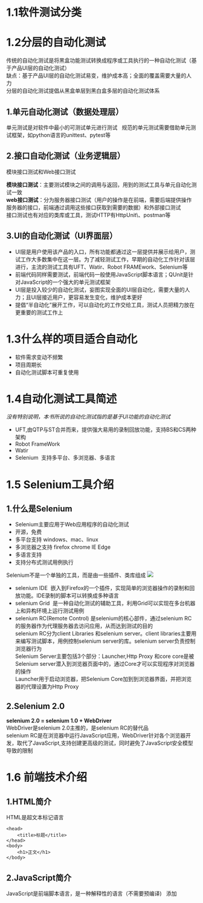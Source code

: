 # 1.1软件测试分类
# 1.2分层的自动化测试
传统的自动化测试是将黑盒功能测试转换成程序或工具执行的一种自动化测试（基于产品UI层的自动化测试）  
缺点：基于产品UI层的自动化测试易变，维护成本高；全面的覆盖需要大量的人力  
分层的自动化测试提倡从黑盒单层到黑白盒多层的自动化测试体系  
## 1.单元自动化测试（数据处理层）
单元测试是对软件中最小的可测试单元进行测试  
规范的单元测试需要借助单元测试框架，如python语言的unittest、pytest等
## 2.接口自动化测试（业务逻辑层）
模块接口测试和Web接口测试  

**模块接口测试**：主要测试模块之间的调用与返回，用到的测试工具与单元自动化测试一致  
**web接口测试**：分为服务器接口测试（用户的操作是在前端，需要后端提供操作服务器的接口，前端通过调用这些接口获取到需要的数据）和外部接口测试  
接口测试也有对应的类库或工具，测试HTTP有HttpUnit\、postman等
## 3.UI的自动化测试（UI界面层）  
- UI层是用户使用该产品的入口，所有功能都通过这一层提供并展示给用户，测试工作大多数集中在这一层。为了减轻测试工作，早期的自动化工作针对该层进行，主流的测试工具有UFT、Watir、Robot FRAMEwork、Selenium等
- 前端代码同样需要测试，前端代码一般使用JavaScript脚本语言；QUnit是针对JavaScript的一个强大的单元测试框架
- UI层是投入较少的自动化测试，妄图实现全面的UI层自动化，需要大量的人力；且UI层接近用户，更容易发生变化，维护成本更好
- 提倡“半自动化”展开工作，可以自动化的工作交给工具，测试人员把精力放在更重要的测试工作上
# 1.3什么样的项目适合自动化  
- 软件需求变动不频繁
- 项目周期长
- 自动化测试脚本可重复使用
# 1.4自动化测试工具简述
*没有特别说明，本书所说的自动化测试指的是基于UI功能的自动化测试*  
- UFT,由QTP与ST合并而来，提供强大易用的录制回放功能，支持BS和CS两种架构
- Robot FrameWork
- Watir
- Selenium  支持多平台、多浏览器、多语言
# 1.5 Selenium工具介绍
## 1.什么是Selenium
- Selenium主要应用于Web应用程序的自动化测试
- 开源，免费
- 多平台支持 windows、mac、linux
- 多浏览器之支持 firefox chrome IE Edge
- 多语言支持 
- 支持分布式测试用例执行

Selenium不是一个单独的工具，而是由一些插件、类库组成
![](https://github.com/crl608/SELENIUM/blob/master/1.png)  

- selenium IDE  嵌入到Firefox的一个插件，实现简单的浏览器操作的录制和回放功能。IDE录制的脚本可以转换成多种语言
- selenium Grid  是一种自动化测试的辅助工具，利用Grid可以实现在多台机器上和异构环境上运行测试用例
- selenium RC(Remote Control) 是selenium的核心部件，通过selenium RC的服务器作为代理服务器去访问应用，从而达到测试的目的  
selenium RC分为client Libraries 和selenium server。client libraries主要用来编写测试脚本，用例控制selenium server的库。selenium server负责控制浏览器行为  
Selenium Server主要包括3个部分：Launcher,Http Proxy 和core
core是被Selenium server潜入到浏览器页面中的，通过Core才可以实现程序对浏览器的操作  
Launcher用于启动浏览器，把Selenium Core加到到浏览器界面，并把浏览器的代理设置为Http Proxy
## 2.Selenium 2.0
**selenium 2.0 = selenium 1.0 + WebDriver**  
WebDriver是selenium 2.0主推的，是selenium RC的替代品  
selenium RC是在浏览器中运行JavaScript应用，WebDriver针对各个浏览器开发，取代了JavaScript,支持创建更高级的测试，同时避免了JavaScript安全模型导致的限制
# 1.6 前端技术介绍
## 1.HTML简介  
HTML是超文本标记语言
> <html>
    <head>
        <title>标题</title>
    </head>
    <body>
        <h1>正文</h1>
    </body>
</html>

## 2.JavaScript简介  
JavaScript是前端脚本语言，是一种解释性的语言（不需要预编译)  
添加<script>标签，并通过type属性定义脚本语言
 > <html>
    <head>
        <title>标题</title>
    </head>
    <body>
        <script type="text/javascript">
            document.write("HEllo World!")
        </script>
    </body>
</html>
    
## 3.xml简介 
xml是扩展标记语言，与html类似  
HTML被设计用来显示数据，焦点是数据的外观；XML被设计为传输和存储数据，焦点是数据的内容  

> \<?xml version="1.0"?>

> <note>
    <to>George</to>
    <from>John</from>
    <heading>Reminder</heading>
    <body>Don't forget the meeting!</body>
</note>

# 1.7 前端工具介绍
## 1.FireBug
FireBug是Firefox浏览器下的一套开发类插件，它集HTML查看和编辑、Javascript控制台、网络状况监控器、Cookie查看于一体  
在Web自动化测试脚本的编写过程中，此工具起着至关重要的作用
## 2.FirePath
FirePath是FireBug插件扩展的一个工具，帮助快速定位页面上的元素
## 3.Chrome开发人员工具与IE开发人员工具
Chrome浏览器默认自导Chrome开发人员工具  
IE浏览器有开发人员工具 F12

# 1.8 开发语言的选择
选择Selenium的自动化测试语言时不需要考虑与开发语言的一致性
